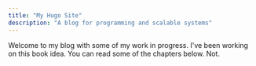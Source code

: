 ```yaml
---
title: "My Hugo Site"
description: "A blog for programming and scalable systems"
---
```

Welcome to my blog with some of my work in progress.  I've been working on this book idea.  You can read some of the chapters below.  Not.
